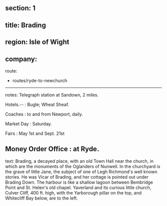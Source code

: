 ﻿section: 1
----
title: Brading
----
region: Isle of Wight
----
company:
----
route:
- routes/ryde-to-newchurch
----
notes: Telegraph station at Sandown, 2 miles.

Hotels.--
: Bugle; Wheat Sheaf.

Coaches
: to and from Newport, daily.

Market Day
: Saturday.

Fairs
: May 1st and Sept. 21st

Money Order Office
: at Ryde.
----
text: Brading, a decayed place, with an old Town Hall near the church, in which are the monuments of the Oglanders of Nunwell. In the churchyard is the grave of little Jane, the subject of one of Legh Richmond's well known stories. He was Vicar of Brading, and her cottage is pointed out under Brading Down. The harbour is like a shallow lagoon between Bembridge Point and St. Helen's old chapel. Yaverland and its curious little church, Culver Cliff, 400 ft. high, with the Yarborough pillar on the top, and Whitecliff Bay below, are to the left.